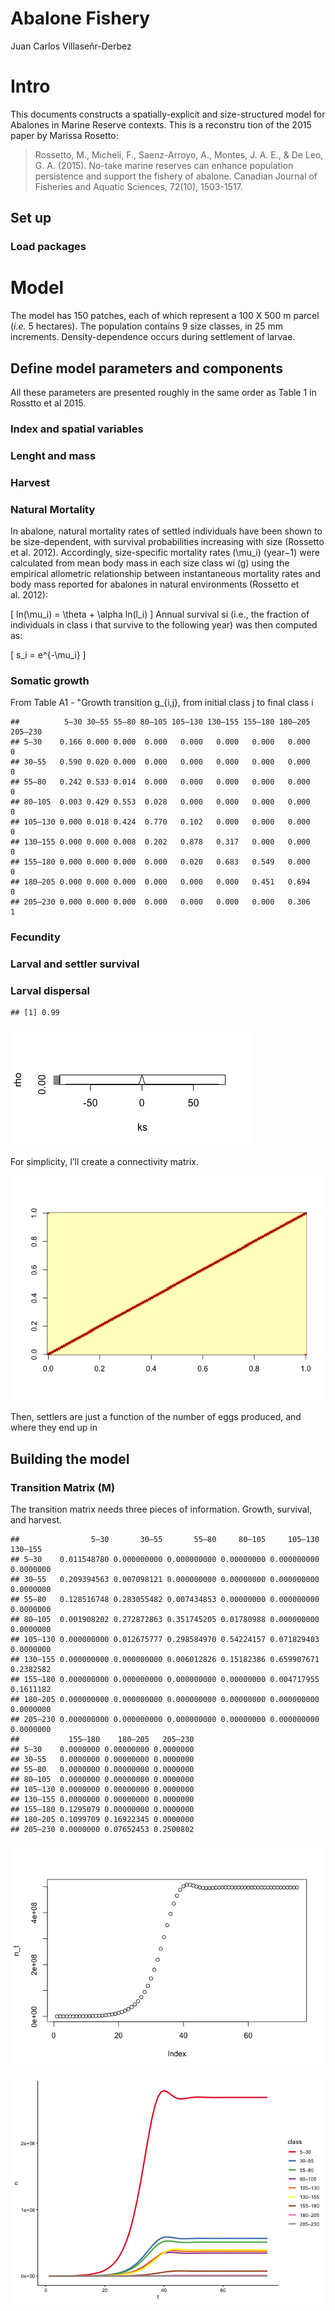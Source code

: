 Abalone Fishery
================
Juan Carlos Villaseñr-Derbez

# Intro

This documents constructs a spatially-explicit and size-structured model
for Abalones in Marine Reserve contexts. This is a reconstru tion of the
2015 paper by Marissa Rosetto:

> Rossetto, M., Micheli, F., Saenz-Arroyo, A., Montes, J. A. E., & De
> Leo, G. A. (2015). No-take marine reserves can enhance population
> persistence and support the fishery of abalone. Canadian Journal of
> Fisheries and Aquatic Sciences, 72(10), 1503-1517.

## Set up

### Load packages

# Model

The model has 150 patches, each of which represent a 100 X 500 m parcel
(*i.e.* 5 hectares). The population contains 9 size classes, in 25 mm
increments. Density-dependence occurs during settlement of larvae.

## Define model parameters and components

All these parameters are presented roughly in the same order as Table 1
in Rosstto et al 2015.

### Index and spatial variables

### Lenght and mass

### Harvest

### Natural Mortality

In abalone, natural mortality rates of settled individuals have been
shown to be size-dependent, with survival probabilities increasing with
size (Rossetto et al. 2012). Accordingly, size-specific mortality rates
\(\mu_i\) (year−1) were calculated from mean body mass in each size
class wi (g) using the empirical allometric relationship between
instantaneous mortality rates and body mass reported for abalones in
natural environments (Rossetto et al. 2012):

\[
ln(\mu_i) = \theta + \alpha ln(l_i)
\] Annual survival si (i.e., the fraction of individuals in class i that
survive to the following year) was then computed as:

\[
s_i = e^{-\mu_i}
\]

### Somatic growth

From Table A1 - "Growth transition g\_{i,j}, from initial class j to
final class
    i

    ##          5–30 30–55 55–80 80–105 105–130 130–155 155–180 180–205 205–230
    ## 5–30    0.166 0.000 0.000  0.000   0.000   0.000   0.000   0.000       0
    ## 30–55   0.590 0.020 0.000  0.000   0.000   0.000   0.000   0.000       0
    ## 55–80   0.242 0.533 0.014  0.000   0.000   0.000   0.000   0.000       0
    ## 80–105  0.003 0.429 0.553  0.028   0.000   0.000   0.000   0.000       0
    ## 105–130 0.000 0.018 0.424  0.770   0.102   0.000   0.000   0.000       0
    ## 130–155 0.000 0.000 0.008  0.202   0.878   0.317   0.000   0.000       0
    ## 155–180 0.000 0.000 0.000  0.000   0.020   0.683   0.549   0.000       0
    ## 180–205 0.000 0.000 0.000  0.000   0.000   0.000   0.451   0.694       0
    ## 205–230 0.000 0.000 0.000  0.000   0.000   0.000   0.000   0.306       1

### Fecundity

### Larval and settler survival

### Larval dispersal

    ## [1] 0.99

![](4_abalone_model_files/figure-gfm/unnamed-chunk-10-1.png)<!-- -->

For simplicity, I’ll create a connectivity matrix.

![](4_abalone_model_files/figure-gfm/unnamed-chunk-11-1.png)<!-- -->

Then, settlers are just a function of the number of eggs produced, and
where they end up in

## Building the model

### Transition Matrix \(M\)

The transition matrix needs three pieces of information. Growth,
survival, and
    harvest.

    ##                5–30       30–55       55–80     80–105     105–130   130–155
    ## 5–30    0.011548780 0.000000000 0.000000000 0.00000000 0.000000000 0.0000000
    ## 30–55   0.209394563 0.007098121 0.000000000 0.00000000 0.000000000 0.0000000
    ## 55–80   0.128516748 0.283055482 0.007434853 0.00000000 0.000000000 0.0000000
    ## 80–105  0.001908202 0.272872863 0.351745205 0.01780988 0.000000000 0.0000000
    ## 105–130 0.000000000 0.012675777 0.298584970 0.54224157 0.071829403 0.0000000
    ## 130–155 0.000000000 0.000000000 0.006012826 0.15182386 0.659907671 0.2382582
    ## 155–180 0.000000000 0.000000000 0.000000000 0.00000000 0.004717955 0.1611182
    ## 180–205 0.000000000 0.000000000 0.000000000 0.00000000 0.000000000 0.0000000
    ## 205–230 0.000000000 0.000000000 0.000000000 0.00000000 0.000000000 0.0000000
    ##           155–180    180–205   205–230
    ## 5–30    0.0000000 0.00000000 0.0000000
    ## 30–55   0.0000000 0.00000000 0.0000000
    ## 55–80   0.0000000 0.00000000 0.0000000
    ## 80–105  0.0000000 0.00000000 0.0000000
    ## 105–130 0.0000000 0.00000000 0.0000000
    ## 130–155 0.0000000 0.00000000 0.0000000
    ## 155–180 0.1295079 0.00000000 0.0000000
    ## 180–205 0.1099709 0.16922345 0.0000000
    ## 205–230 0.0000000 0.07652453 0.2500802

![](4_abalone_model_files/figure-gfm/unnamed-chunk-14-1.png)<!-- -->

![](4_abalone_model_files/figure-gfm/unnamed-chunk-15-1.png)<!-- -->
